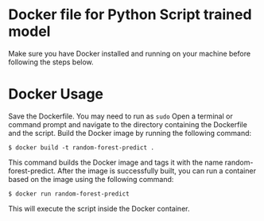 # Docker  file for Python Script trained model
Make sure you have Docker installed and running on your machine before following the steps below. 
# Docker Usage 
Save the Dockerfile.
You may need to run as `sudo`
Open a terminal or command prompt and navigate to the directory containing the Dockerfile and the script.
Build the Docker image by running the following command:
```
$ docker build -t random-forest-predict .

```
This command builds the Docker image and tags it with the name random-forest-predict.
After the image is successfully built, you can run a container based on the image using the following command:
```
$ docker run random-forest-predict

```
This will execute the script inside the Docker container.
